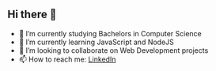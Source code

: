 ## Hi there 👋
- 🔭 I’m currently studying Bachelors in Computer Science
- 🌱 I’m currently learning JavaScript and NodeJS
- 👯 I’m looking to collaborate on Web Development projects
- 📫 How to reach me: [LinkedIn](https://www.linkedin.com/in/zargulrehman)
